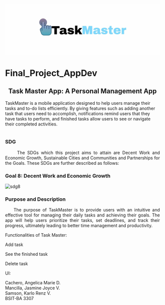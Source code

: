 ![mainheader](https://github.com/angelicamariecachero/Final_Project_AppDev/blob/main/assets/images/logo.jpg.jpg)
# Final_Project_AppDev

<h2 align="center"> Task Master App: A Personal Management App</h2>
TaskMaster is a mobile application designed to help users manage their tasks and to-do lists efficiently. By giving features such as adding another task that users need to accomplish, notifications remind users that they have tasks to perform, and finished tasks allow users to see or navigate their completed activities.
<br></br>

<h3> SDG </h3> <i class="fa-solid fa-1"></i>

<p align=justify> &nbsp;&nbsp;&nbsp;&nbsp; The SDGs which this project aims to attain are Decent Work and Economic Growth, Sustainable Cities and Communities and Partnerships for the Goals. These SDGs are further described as follows:

<h3> Goal 8: Decent Work and Economic Growth </h3> <i class="fa-solid fa-1"></i>

![sdg8](https://user-images.githubusercontent.com/102529828/181732978-0b7032cb-dc9a-4c38-8ec1-16dd09f58cdf.png)

 <h3> Purpose and Description </h3> <i class="fa-solid fa-1"></i>
 
<p align=justify> &nbsp;&nbsp;&nbsp;&nbsp;The purpose of TaskMaster is to provide users with an intuitive and effective tool for managing their daily tasks and achieving their goals. The app will help users prioritize their tasks, set deadlines, and track their progress, ultimately leading to better time management and productivity.


Functionalities of Task Master:

Add task

See the finished task

Delete task

UI:


Cachero, Angelica Marie D.<br>
Mancilla, Jasmine Joyce V.<br>
Samson, Karlo Renz V.<br>
BSIT-BA 3307

